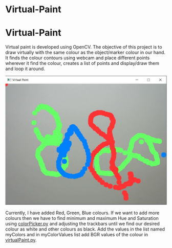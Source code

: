 # Virtual-Paint
# Virtual-Paint
Virtual paint is developed  using OpenCV. The objective of this project is to draw virtually with the same colour as the object/marker colour in our hand. It finds the colour contours using webcam and place different points wherever it find the colour, creates a list of points and display/draw them and loop it around.

![Screenshot](screenshot.JPG)


Currently, I have added Red, Green, Blue colours. If we want to add more colours then we have to find minimum and maximum Hue and Saturation using [colorPicker.py](https://github.com/Amlend/Virtual-Paint/blob/main/colorPicker.py) and adjusting the trackbars until we find our desired colour as white and other colours as black. Add the values in the list named myColors and in myColorValues list add BGR values of the colour in [virtualPaint.py](https://github.com/Amlend/Virtual-Paint/blob/main/virtualPaint.py).
